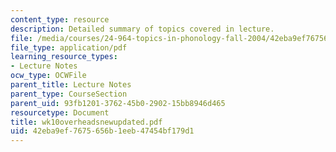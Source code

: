```yaml
---
content_type: resource
description: Detailed summary of topics covered in lecture.
file: /media/courses/24-964-topics-in-phonology-fall-2004/42eba9ef7675656b1eeb47454bf179d1_wk10overheadsnewupdated.pdf
file_type: application/pdf
learning_resource_types:
- Lecture Notes
ocw_type: OCWFile
parent_title: Lecture Notes
parent_type: CourseSection
parent_uid: 93fb1201-3762-45b0-2902-15bb8946d465
resourcetype: Document
title: wk10overheadsnewupdated.pdf
uid: 42eba9ef-7675-656b-1eeb-47454bf179d1
---
```

